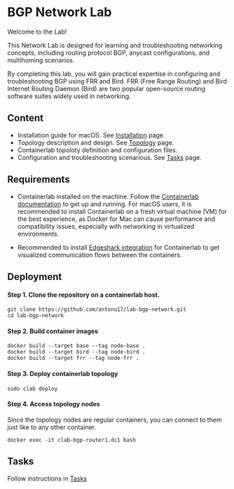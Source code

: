 # BGP Network Lab

Welcome to the Lab!

This Network Lab is designed for learning and troubleshooting networking concepts, including routing protocol BGP, anycast configurations, and multihoming scenarios.

By completing this lab, you will gain practical expertise in configuring and troubleshooting BGP using FRR and Bird.
FRR (Free Range Routing) and Bird Internet Routing Daemon (Bird) are two popular open-source routing software suites widely used in networking.

## Content

- Installation guide for macOS. See [Installation](./Installation-macos.md) page.
- Topology description and design. See [Topology](./Topology.md) page.
- Containerlab topoloty definition and configuration files.
- Configuration and troubleshooting scenarious. See [Tasks](./Tasks.md) page.

## Requirements

- Containerlab installed on the machine. Follow the [Containerlab documentation](https://containerlab.dev/install/) to get up and running. For macOS users, it is recommended to install Containerlab on a fresh virtual machine (VM) for the best experience, as Docker for Mac can cause performance and compatibility issues, especially with networking in virtualized environments.

- Recommended to install [Edgeshark integration](https://containerlab.dev/manual/wireshark/#edgeshark-integration) for Containerlab to get visualized communication flows between the containers.


## Deployment

#### Step 1. Clone the repository on a containerlab host.

```
git clone https://github.com/antonu17/lab-bgp-network.git
cd lab-bgp-network
```

#### Step 2. Build container images

```
docker build --target base --tag node-base .
docker build --target bird --tag node-bird .
docker build --target frr --tag node-frr .
```

#### Step 3. Deploy containerlab topology

```
sudo clab deploy
```

#### Step 4. Access topology nodes

Since the topology nodes are regular containers, you can connect to them just like to any other container.

```
docker exec -it clab-bgp-router1.dc1 bash
```

## Tasks

Follow instructions in [Tasks](./Tasks.md)
